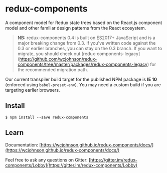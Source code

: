 # redux-components
A component model for Redux state trees based on the React.js component model and other familiar design patterns from the React ecosystem.

> **NB:** redux-components 0.4 is built on ES2017+ JavaScript and is a major breaking change from 0.3. If you've written code against the 0.3 or earlier branches, you can stay on the 0.3 branch. If you want to migrate, you should check out [redux-components-legacy] (https://github.com/wcjohnson/redux-components/tree/master/packages/redux-components-legacy) for the recommended migration path.

Our current transpiler build target for the published NPM package is **IE 10** (enforced using `babel-preset-env`). You may need a custom build if you are targeting earlier browsers.

## Install

```
$ npm install --save redux-components
```

## Learn

Documentation: [https://wcjohnson.github.io/redux-components/docs/](https://wcjohnson.github.io/redux-components/docs/)

Feel free to ask any questions on Gitter: [https://gitter.im/redux-components/Lobby](https://gitter.im/redux-components/Lobby)
